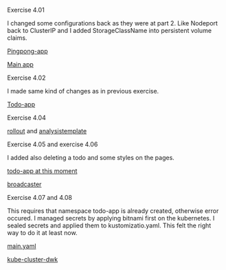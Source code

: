 Exercise 4.01

I changed some configurations back as they were at part 2. Like Nodeport back to ClusterIP and I added StorageClassName into persistent volume claims.

[Pingpong-app](https://github.com/outisa/kubernetes-pingpong/tree/85198165d9ead851b9c0c77b1c60db9897b0793e)

[Main app](https://github.com/outisa/kubernetes-mainApp/tree/b70845d781300e317e50df4587747255c8de4742)

Exercise 4.02

I made same kind of changes as in previous exercise.

[Todo-app](https://github.com/outisa/kubernetes-todo-app/tree/f9667ef7af0acaaefe9ea89eac9db544a24da8f4)

Exercise 4.04

[rollout](https://github.com/outisa/kubernetes-todo-app/blob/master/backend-conf/manifests/rollout.yaml) and [analysistemplate](https://github.com/outisa/kubernetes-todo-app/blob/master/backend-conf/manifests/analysistemplate.yaml)

Exercise 4.05 and exercise 4.06

I added also deleting a todo and some styles on the pages.

[todo-app at this moment](https://github.com/outisa/kubernetes-todo-app/tree/a8b6bf07b0b91f99e81bce99228412cebfb4a372)

[broadcaster](https://github.com/outisa/kubernetes-todo-app/tree/a8b6bf07b0b91f99e81bce99228412cebfb4a372/broadcaster)

Exercise 4.07 and 4.08

This requires that namespace todo-app is already created, otherwise error occured. I managed secrets by applying bitnami first on the kubernetes. I sealed secrets and applied them to kustomizatio.yaml. This felt the right way to do it at least now.

[main.yaml](https://github.com/outisa/kubernetes-todo-app/blob/master/.github/workflows/main.yaml)

[kube-cluster-dwk](https://github.com/outisa/kube-cluster-dwk)
